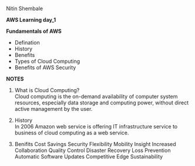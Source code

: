 Nitin Shembale 

**AWS Learning day_1**

__Fundamentals of AWS__

- Defination
- History
- Benefits
- Types of Cloud Computing
- Benefits of AWS Security

**NOTES** <br />
1) What is Cloud Computing? <br />
Cloud computing is the on-demand availability of computer system resources, especially data storage and computing power, without direct active management by the user. <br />

2) History <br />
In 2006 Amazon web service is offering IT infrastructure service to business of cloud computing as a web service. 

3) Benifits
Cost Savings
Security
Flexibility
Mobility
Insight
Increased Collaboration
Quality Control
Disaster Recovery
Loss Prevention
Automatic Software Updates
Competitive Edge
Sustainability

